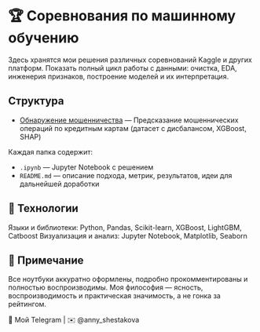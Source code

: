 # 🏆 Соревнования по машинному обучению

Здесь хранятся мои решения различных соревнований Kaggle и других платформ.
Показать полный цикл работы с данными: очистка, EDA, инженерия признаков, построение моделей и их интерпретация.

## Структура

- [Обнаружение мошенничества](https://github.com/annashesta/kaggle-competitions/tree/main/ML-kaggle-fraud-prediction) —  Предсказание мошеннических операций по кредитным картам (датасет с дисбалансом, XGBoost, SHAP)

Каждая папка содержит:
- `.ipynb` — Jupyter Notebook с решением
- `README.md` — описание подхода, метрик, результатов, идеи для дальнейшей доработки


## 🔧 Технологии
Языки и библиотеки: Python, Pandas, Scikit-learn, XGBoost, LightGBM, Catboost
Визуализация и анализ: Jupyter Notebook, Matplotlib, Seaborn

## 📌 Примечание
Все ноутбуки аккуратно оформлены, подробно прокомментированы и полностью воспроизводимы.
Моя философия — ясность, воспроизводимость и практическая значимость, а не гонка за рейтингом.

🔗 Мой Telegram | ✉️ @anny_shestakova
